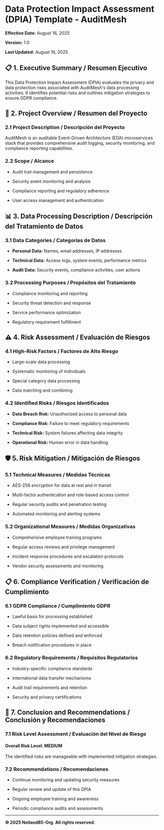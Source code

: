 # Data Protection Impact Assessment (DPIA) Template - AuditMesh

**Effective Date:** August 16, 2025

**Version:** 1.0

**Last Updated:** August 16, 2025

## 📋 **1. Executive Summary / Resumen Ejecutivo**

This Data Protection Impact Assessment (DPIA) evaluates the privacy and data protection risks associated with
AuditMesh's data processing activities. It identifies potential risks and outlines mitigation strategies to ensure GDPR
compliance.

## 🎯 **2. Project Overview / Resumen del Proyecto**

### 2.1 **Project Description / Descripción del Proyecto**

AuditMesh is an auditable Event-Driven Architecture (EDA) microservices stack that provides comprehensive audit
logging, security monitoring, and compliance reporting capabilities.

### 2.2 **Scope / Alcance**

- Audit trail management and persistence

- Security event monitoring and analysis

- Compliance reporting and regulatory adherence

- User access management and authentication

## 📊 **3. Data Processing Description / Descripción del Tratamiento de Datos**

### 3.1 **Data Categories / Categorías de Datos**

- **Personal Data:** Names, email addresses, IP addresses

- **Technical Data:** Access logs, system events, performance metrics

- **Audit Data:** Security events, compliance activities, user actions

### 3.2 **Processing Purposes / Propósitos del Tratamiento**

- Compliance monitoring and reporting

- Security threat detection and response

- Service performance optimization

- Regulatory requirement fulfillment

## ⚠️ **4. Risk Assessment / Evaluación de Riesgos**

### 4.1 **High-Risk Factors / Factores de Alto Riesgo**

- Large-scale data processing

- Systematic monitoring of individuals

- Special category data processing

- Data matching and combining

### 4.2 **Identified Risks / Riesgos Identificados**

- **Data Breach Risk:** Unauthorized access to personal data

- **Compliance Risk:** Failure to meet regulatory requirements

- **Technical Risk:** System failures affecting data integrity

- **Operational Risk:** Human error in data handling

## 🛡️ **5. Risk Mitigation / Mitigación de Riesgos**

### 5.1 **Technical Measures / Medidas Técnicas**

- AES-256 encryption for data at rest and in transit

- Multi-factor authentication and role-based access control

- Regular security audits and penetration testing

- Automated monitoring and alerting systems

### 5.2 **Organizational Measures / Medidas Organizativas**

- Comprehensive employee training programs

- Regular access reviews and privilege management

- Incident response procedures and escalation protocols

- Vendor security assessments and monitoring

## 📋 **6. Compliance Verification / Verificación de Cumplimiento**

### 6.1 **GDPR Compliance / Cumplimiento GDPR**

- Lawful basis for processing established

- Data subject rights implemented and accessible

- Data retention policies defined and enforced

- Breach notification procedures in place

### 6.2 **Regulatory Requirements / Requisitos Regulatorios**

- Industry-specific compliance standards

- International data transfer mechanisms

- Audit trail requirements and retention

- Security and privacy certifications

## 📝 **7. Conclusion and Recommendations / Conclusión y Recomendaciones**

### 7.1 **Risk Level Assessment / Evaluación del Nivel de Riesgo**

#### Overall Risk Level: MEDIUM

The identified risks are manageable with implemented mitigation strategies.

### 7.2 **Recommendations / Recomendaciones**

- Continue monitoring and updating security measures

- Regular review and update of this DPIA

- Ongoing employee training and awareness

- Periodic compliance audits and assessments

---

**© 2025 Neiland85-Org. All rights reserved.**

